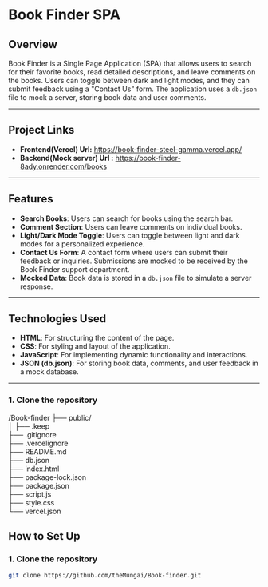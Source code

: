 # Book Finder SPA

## Overview

Book Finder is a Single Page Application (SPA) that allows users to search for their favorite books, read detailed descriptions, and leave comments on the books. Users can toggle between dark and light modes, and they can submit feedback using a "Contact Us" form. The application uses a `db.json` file to mock a server, storing book data and user comments.

---
## Project Links
- **Frontend(Vercel) Url:** https://book-finder-steel-gamma.vercel.app/
- **Backend(Mock server) Url :**  https://book-finder-8ady.onrender.com/books
---

## Features

- **Search Books**: Users can search for books using the search bar.
- **Comment Section**: Users can leave comments on individual books.
- **Light/Dark Mode Toggle**: Users can toggle between light and dark modes for a personalized experience.
- **Contact Us Form**: A contact form where users can submit their feedback or inquiries. Submissions are mocked to be received by the Book Finder support department.
- **Mocked Data**: Book data is stored in a `db.json` file to simulate a server response.

---

## Technologies Used

- **HTML**: For structuring the content of the page.
- **CSS**: For styling and layout of the application.
- **JavaScript**: For implementing dynamic functionality and interactions.
- **JSON (db.json)**: For storing book data, comments, and user feedback in a mock database.

---

### 1. Clone the repository

/Book-finder
├── public/                
│   ├── .keep      
├── .gitignore           
├── .vercelignore         
├── README.md             
├── db.json               
├── index.html            
├── package-lock.json  
├── package.json         
├── script.js            
├── style.css             
└── vercel.json           

## How to Set Up

### 1. Clone the repository

```bash
git clone https://github.com/theMungai/Book-finder.git

          

